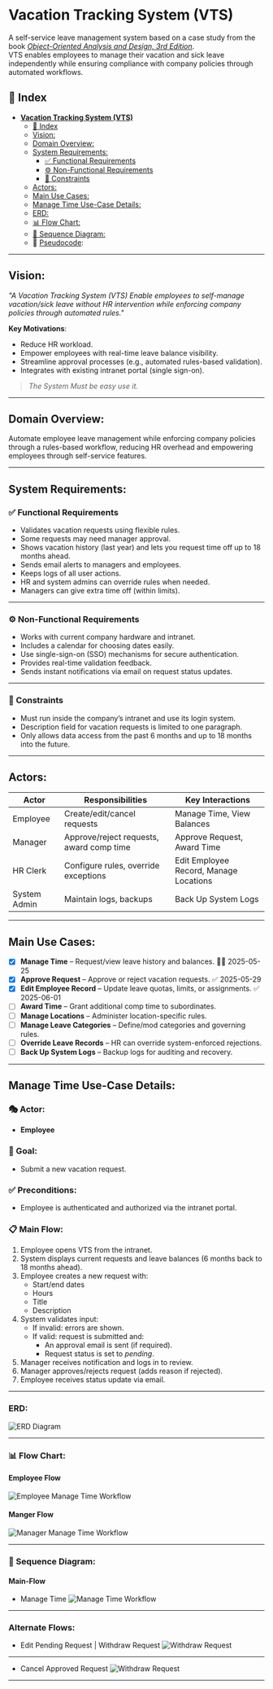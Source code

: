 # **Vacation Tracking System (VTS)**

A self-service leave management system based on a case study from the book [_Object-Oriented Analysis and Design, 3rd Edition_](https://www.oreilly.com/library/view/object-oriented-analysis-and/9780201895513/).  
VTS enables employees to manage their vacation and sick leave independently while ensuring compliance with company policies through automated workflows.

## 📘 Index
- [**Vacation Tracking System (VTS)**](#vacation-tracking-system-vts)
  - [📘 Index](#-index)
  - [Vision:](#vision)
  - [Domain Overview:](#domain-overview)
  - [System Requirements:](#system-requirements)
    - [✅ Functional Requirements](#-functional-requirements)
    - [⚙️ Non-Functional Requirements](#️-non-functional-requirements)
    - [🚫 Constraints](#-constraints)
  - [Actors:](#actors)
  - [Main Use Cases:](#main-use-cases)
  - [Manage Time Use-Case Details:](#manage-time-use-case-details)
  - [ERD:](#erd)
  - [📊 Flow Chart:](#-flow-chart)
  - [🔁 Sequence Diagram:](#-sequence-diagram)
  - 📃 [Pseudocode](manage-time-pseudocode.md):
---

## Vision:
_"A Vacation Tracking System (VTS) Enable employees to self-manage vacation/sick leave without HR intervention while enforcing company policies through automated rules."_

**Key Motivations**:
- Reduce HR workload.
- Empower employees with real-time leave balance visibility.
- Streamline approval processes (e.g., automated rules-based validation).
- Integrates with existing intranet portal (single sign-on).

> _The System Must be easy use it._

---

## Domain Overview:
Automate employee leave management while enforcing company policies through a rules-based workflow, reducing HR overhead and empowering employees through self-service features.

---
## System Requirements: 
### ✅ Functional Requirements
- Validates vacation requests using flexible rules.
- Some requests may need manager approval.
- Shows vacation history (last year) and lets you request time off up to 18 months ahead.
- Sends email alerts to managers and employees.
- Keeps logs of all user actions.
- HR and system admins can override rules when needed.
- Managers can give extra time off (within limits).
---
### ⚙️ Non-Functional Requirements

- Works with current company hardware and intranet.
- Includes a calendar for choosing dates easily.
- Use single-sign-on (SSO) mechanisms for secure authentication.
- Provides real-time validation feedback.
- Sends instant notifications via email on request status updates.
---
### 🚫 Constraints 

- Must run inside the company’s intranet and use its login system.
- Description field for vacation requests is limited to one paragraph.
- Only allows data access from the past 6 months and up to 18 months into the future.
---
## Actors: 

| Actor        | Responsibilities                         | Key Interactions                       |
| ------------ | ---------------------------------------- | -------------------------------------- |
| Employee     | Create/edit/cancel requests              | Manage Time, View Balances             |
| Manager      | Approve/reject requests, award comp time | Approve Request, Award Time            |
| HR Clerk     | Configure rules, override exceptions     | Edit Employee Record, Manage Locations |
| System Admin | Maintain logs, backups                   | Back Up System Logs                    |

---
## Main Use Cases: 
- [x] **Manage Time** – Request/view leave history and balances. 🔺✅ 2025-05-25
- [x] **Approve Request** – Approve or reject vacation requests. ✅ 2025-05-29
- [x] **Edit Employee Record** – Update leave quotas, limits, or assignments. ✅ 2025-06-01
- [ ] **Award Time** – Grant additional comp time to subordinates.
- [ ] **Manage Locations** – Administer location-specific rules.
- [ ] **Manage Leave Categories** – Define/mod categories and governing rules.
- [ ] **Override Leave Records** – HR can override system-enforced rejections.
- [ ] **Back Up System Logs** – Backup logs for auditing and recovery.
---
## Manage Time Use-Case Details:

### 🎭 Actor:
- **Employee**
### 🥅 Goal:
- Submit a new vacation request.
### ✅ Preconditions:
- Employee is authenticated and authorized via the intranet portal.

### 📋 Main Flow:
1. Employee opens VTS from the intranet.
2. System displays current requests and leave balances (6 months back to 18 months ahead).
3. Employee creates a new request with:
   - Start/end dates
   - Hours
   - Title
   - Description
4. System validates input:
   - If invalid: errors are shown.
   - If valid: request is submitted and:
     - An approval email is sent (if required).
     - Request status is set to *pending*.
5. Manager receives notification and logs in to review.
6. Manager approves/rejects request (adds reason if rejected).
7. Employee receives status update via email.
---
### ERD:
![ERD Diagram](manage-time-ERD.png)

---
 ### 📊 Flow Chart:
#### Employee Flow
![Employee Manage Time Workflow](assets/employee-flow-chart.png)

#### Manger Flow
![Manager Manage Time Workflow](assets/manager-flow-chart.png)



---
### 🔁 Sequence Diagram:
#### Main-Flow
- Manage Time
![Manage Time Workflow](assets/manage-time-main-case-sequence-diagram.png)

----
### Alternate Flows:
- Edit Pending Request | Withdraw Request
![Withdraw Request](assets/edit-Withdraw-Request.png)

---
-  Cancel Approved Request
![Withdraw Request](assets/manage-time-sequence-cancel-request.png)

---
